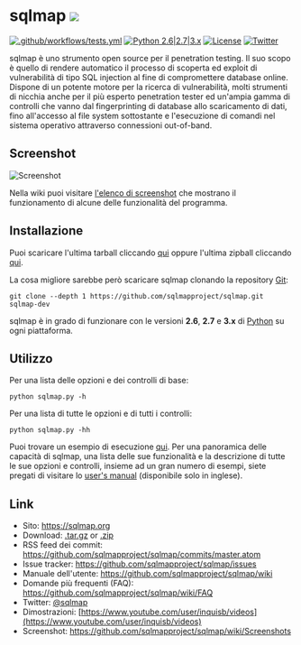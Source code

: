 # sqlmap ![](https://i.imgur.com/fe85aVR.png)

[![.github/workflows/tests.yml](https://github.com/sqlmapproject/sqlmap/actions/workflows/tests.yml/badge.svg)](https://github.com/sqlmapproject/sqlmap/actions/workflows/tests.yml) [![Python 2.6|2.7|3.x](https://img.shields.io/badge/python-2.6|2.7|3.x-yellow.svg)](https://www.python.org/) [![License](https://img.shields.io/badge/license-GPLv2-red.svg)](https://raw.githubusercontent.com/sqlmapproject/sqlmap/master/LICENSE) [![Twitter](https://img.shields.io/badge/twitter-@sqlmap-blue.svg)](https://twitter.com/sqlmap)

sqlmap è uno strumento open source per il penetration testing. Il suo scopo è quello di rendere automatico il processo di scoperta ed exploit di vulnerabilità di tipo SQL injection al fine di compromettere database online. Dispone di un potente motore per la ricerca di vulnerabilità, molti strumenti di nicchia anche per il più esperto penetration tester ed un'ampia gamma di controlli che vanno dal fingerprinting di database allo scaricamento di dati, fino all'accesso al file system sottostante e l'esecuzione di comandi nel sistema operativo attraverso connessioni out-of-band.

Screenshot
----

![Screenshot](https://raw.github.com/wiki/sqlmapproject/sqlmap/images/sqlmap_screenshot.png)

Nella wiki puoi visitare [l'elenco di screenshot](https://github.com/sqlmapproject/sqlmap/wiki/Screenshots) che mostrano il funzionamento di alcune delle funzionalità del programma.

Installazione
----

Puoi scaricare l'ultima tarball cliccando [qui](https://github.com/sqlmapproject/sqlmap/tarball/master) oppure l'ultima zipball cliccando [qui](https://github.com/sqlmapproject/sqlmap/zipball/master).

La cosa migliore sarebbe però scaricare sqlmap clonando la repository [Git](https://github.com/sqlmapproject/sqlmap):

    git clone --depth 1 https://github.com/sqlmapproject/sqlmap.git sqlmap-dev

sqlmap è in grado di funzionare con le versioni **2.6**, **2.7** e **3.x** di [Python](https://www.python.org/download/) su ogni piattaforma.

Utilizzo
----

Per una lista delle opzioni e dei controlli di base:

    python sqlmap.py -h

Per una lista di tutte le opzioni e di tutti i controlli:

    python sqlmap.py -hh

Puoi trovare un esempio di esecuzione [qui](https://asciinema.org/a/46601).
Per una panoramica delle capacità di sqlmap, una lista delle sue funzionalità e la descrizione di tutte le sue opzioni e controlli, insieme ad un gran numero di esempi, siete pregati di visitare lo [user's manual](https://github.com/sqlmapproject/sqlmap/wiki/Usage) (disponibile solo in inglese).

Link
----

* Sito: https://sqlmap.org
* Download: [.tar.gz](https://github.com/sqlmapproject/sqlmap/tarball/master) or [.zip](https://github.com/sqlmapproject/sqlmap/zipball/master)
* RSS feed dei commit: https://github.com/sqlmapproject/sqlmap/commits/master.atom
* Issue tracker: https://github.com/sqlmapproject/sqlmap/issues
* Manuale dell'utente: https://github.com/sqlmapproject/sqlmap/wiki
* Domande più frequenti (FAQ): https://github.com/sqlmapproject/sqlmap/wiki/FAQ
* Twitter: [@sqlmap](https://twitter.com/sqlmap)
* Dimostrazioni: [https://www.youtube.com/user/inquisb/videos](https://www.youtube.com/user/inquisb/videos)
* Screenshot: https://github.com/sqlmapproject/sqlmap/wiki/Screenshots
